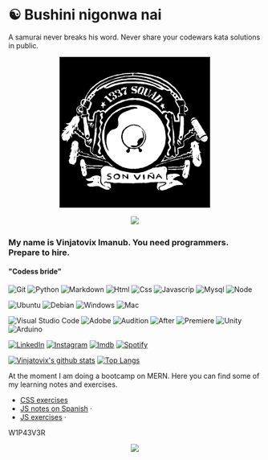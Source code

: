 # ☯️ Bushini nigonwa nai
A samurai never breaks his word. Never share your codewars kata solutions in public.


<p align="center">
  <a href="https://linktr.ee/vinjadevix">
    <img src="./img/logo.png" alt="Logo" width="300" height="300">
  </a>
    </p>
    <p align="center">
    <img src='https://www.codewars.com/users/vinjatovix/badges/large'/>
</p>



### My name is Vinjatovix Imanub. You need programmers. Prepare to hire.
#### "Codess bride" 


![Git](https://img.shields.io/badge/git-000000?&style=for-the-badge&logo=git&logoColor=red)  ![Python](https://img.shields.io/badge/python-000000?&style=for-the-badge&logo=python&logoColor=yellow) ![Markdown](https://img.shields.io/badge/-Markdown-000000?&style=for-the-badge&logo=markdown) ![Html](https://img.shields.io/badge/html-000000?&style=for-the-badge&logo=html5&color=black&logoColor=red) ![Css](https://img.shields.io/badge/css-000000?&style=for-the-badge&logo=css3&logoColor=blue&color=black) ![Javascrip](https://img.shields.io/badge/js-000000?&style=for-the-badge&logo=javascript&logoColor=yellow&color=black) ![Mysql](https://img.shields.io/badge/mysql-000000?&style=for-the-badge&logo=mysql&logoColor=yellow&color=black) ![Node](https://img.shields.io/badge/node-000000?&style=for-the-badge&logo=node.js&logoColor=green&color=black) 

![Ubuntu](https://img.shields.io/badge/ubuntu-%20039120.svg?&style=for-the-badge&logo=ubuntu&logoColor=orange&color=black)
![Debian](https://img.shields.io/badge/debian-%23239120.svg?&style=for-the-badge&logo=debian&logoColor=red&color=black)
![Windows](https://img.shields.io/badge/windows-%23239120.svg?&style=for-the-badge&logo=windows&logoColor=blue&color=black)
![Mac](https://img.shields.io/badge/macos-%23239120.svg?&style=for-the-badge&logo=apple&logoColor=white&color=black)

  ![Visual Studio Code](https://img.shields.io/badge/-Visual%20Studio%20Code-000000?style=for-the-badge&logo=visual-studio-code&logoColor=007ACC) 
![Adobe](https://img.shields.io/badge/adobe-%23239120.svg?&style=for-the-badge&logo=adobe&logoColor=red&color=black)
![Audition](https://img.shields.io/badge/audition-%23239120.svg?&style=for-the-badge&logo=adobe-audition&logoColor=white&color=2A687A)
![After](https://img.shields.io/badge/After-%23239120.svg?&style=for-the-badge&logo=adobe-after-effetcs&logoColor=64205F&color=501F5F)
![Premiere](https://img.shields.io/badge/premiere-%23239120.svg?&style=for-the-badge&logo=adobe-premiere&logoColor=white&color=963493)
![Unity](https://img.shields.io/badge/unity-%23239120.svg?&style=for-the-badge&logo=unity&logoColor=white&color=black)
![Arduino](https://img.shields.io/badge/arduino-%23239120.svg?&style=for-the-badge&logo=arduino&logoColor=blue&color=black)



[![LinkedIn][linkedin-shield]][linkedin-url] [![Instagram][instagram-shield]][instagram-url] [![Imdb][imdb-shield]][imdb-url] [![Spotify][spotify-shield]][spotify-url]

[![Vinjatovix's github stats](https://github-readme-stats.vercel.app/api?username=vinjatovix&count_private=true&show_icons=true&theme=merko)](https://github.com/vinjatovix/) [![Top Langs](https://github-readme-stats.vercel.app/api/top-langs/?username=vinjatovix&langs_count=10&layout=compact&theme=merko)](https://github.com/vinjatovix/)

<p>
At the moment I am doing a bootcamp on MERN.
Here you can find some of my learning notes and exercises.
  <ul>
    <li>
    <a href="https://vinjatovix.github.io/jsb07co_css_homework/">CSS exercises  </a>
    </li>
    <li>
    <a href="https://vinjatovix.github.io/js-own_notes/">JS notes on Spanish</a>
    ·</li>
    <li>
    <a href="https://vinjatovix.github.io/jsb07co_js_homework/index.html">JS exercises</a>
    ·</li>
  </ul>
</p>

W1P43V3R

<p href="https://github.com/arturssmirnovs/github-profile-views-counter" align="center"><img src="https://gpvc.arturio.dev/vinjatovix"></p>

[linkedin-shield]: https://img.shields.io/badge/linkedin-%230077B5.svg?&style=for-the-badge&logo=linkedin&logoColor=white
[linkedin-url]: https://www.linkedin.com/in/1337sound/
[instagram-shield]: https://img.shields.io/badge/instagram-%23E4405F.svg?&style=for-the-badge&logo=instagram&logoColor=white
[instagram-url]: https://www.instagram.com/vinjatovix/
[spotify-shield]: https://img.shields.io/badge/spotify-%231ED760.svg?&style=for-the-badge&logo=spotify&logoColor=white
[spotify-url]: https://open.spotify.com/user/vinjatovix?si=BoXDteYjRoOLjRYuc6VMNg
[imdb-shield]: https://img.shields.io/badge/imdb-%230077B5.svg?&style=for-the-badge&logo=imdb&logoColor=yellow&color=black
[imdb-url]: https://www.imdb.com/name/nm4453287/

